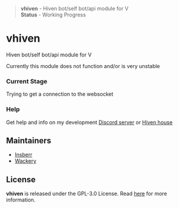 > **vhiven** - Hiven bot/self bot/api module for V  
> **Status** - Working Progress
# vhiven
Hiven bot/self bot/api module for V

Currently this module does not function and/or is very unstable

### Current Stage

Trying to get a connection to the websocket


### Help
Get help and info on my development [Discord server](https://discord.gg/PSNKV6EB9A) or [Hiven house](https://hiven.house/4kjf9j)


## Maintainers
- [Insberr](https://github.com/insberr/)
- [Wackery](https://github.com/webmsgr/)


## License
**vhiven** is released under the GPL-3.0 License. Read [here](/LICENSE) for more information.
